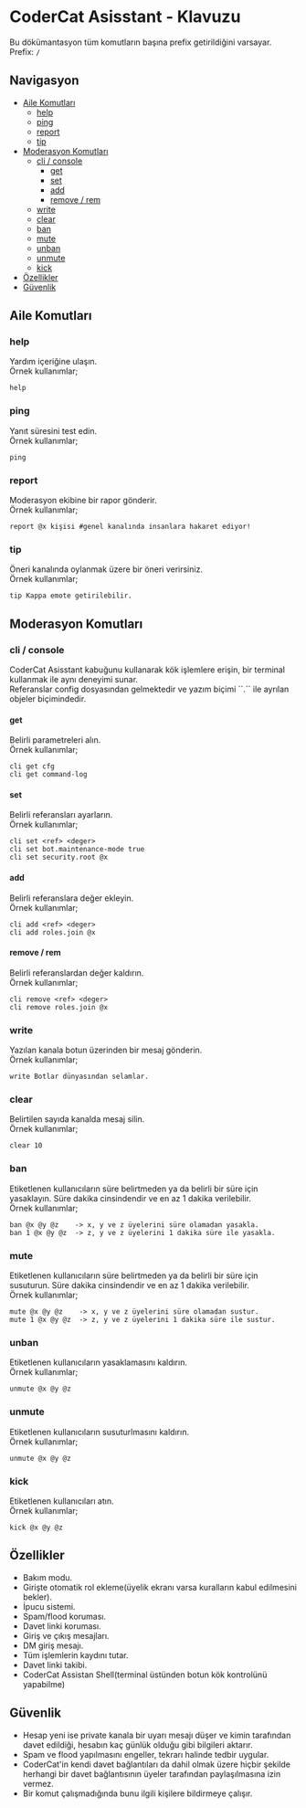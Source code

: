 # CoderCat Asisstant - Klavuzu

Bu dökümantasyon tüm komutların başına prefix getirildiğini varsayar.
<br>
Prefix: ``/``

## Navigasyon
+ [Aile Komutları](#aile_komutlari)
  + [help](#help)
  + [ping](#ping)
  + [report](#report)
  + [tip](#tip)
+ [Moderasyon Komutları](#moderasyon_komutlari)
  + [cli / console](#cli)
    + [get](#cli_get)
    + [set](#cli_set)
    + [add](#cli_add)
    + [remove / rem](#cli_remove)
  + [write](#write)
  + [clear](#clear)
  + [ban](#ban)
  + [mute](#mute)
  + [unban](#unban)
  + [unmute](#unmute)
  + [kick](#kick)
+ [Özellikler](#features)
+ [Güvenlik](#security)

<h2 id="aile_komutlari">Aile Komutları</h2>

<h3 id="help">help</h3>
Yardım içeriğine ulaşın.
<br>
Örnek kullanımlar;

```
help
```

<h3 id="ping">ping</h3>
Yanıt süresini test edin.
<br>
Örnek kullanımlar;

```
ping
```

<h3 id="report">report</h3>
Moderasyon ekibine bir rapor gönderir.
<br>
Örnek kullanımlar;

```
report @x kişisi #genel kanalında insanlara hakaret ediyor!
```

<h3 id="tip">tip</h3>
Öneri kanalında oylanmak üzere bir öneri verirsiniz.
<br>
Örnek kullanımlar;

```
tip Kappa emote getirilebilir.
```

<h2 id="moderasyon_komutlari">Moderasyon Komutları</h2>

<h3 id="cli">cli / console</h3>
CoderCat Asisstant kabuğunu kullanarak kök işlemlere erişin, bir terminal kullanmak ile aynı deneyimi sunar. <br>
Referanslar config dosyasından gelmektedir ve yazım biçimi ``.`` ile ayrılan objeler biçimindedir.

<h4 id="cli_get">get</h4>
Belirli parametreleri alın.

<br>
Örnek kullanımlar;

```
cli get cfg
cli get command-log
```

<h4 id="cli_set">set</h4>
Belirli referansları ayarların.

<br>
Örnek kullanımlar;

```
cli set <ref> <deger>
cli set bot.maintenance-mode true
cli set security.root @x
```

<h4 id="cli_add">add</h4>
Belirli referanslara değer ekleyin.
<br>
Örnek kullanımlar;

```
cli add <ref> <deger>
cli add roles.join @x
```

<h4 id="cli_remove">remove / rem</h4>
Belirli referanslardan değer kaldırın.
<br>
Örnek kullanımlar;

```
cli remove <ref> <deger>
cli remove roles.join @x
```

<h3 id="write">write</h3>
Yazılan kanala botun üzerinden bir mesaj gönderin.
<br>
Örnek kullanımlar;

```
write Botlar dünyasından selamlar.
```

<h3 id="clear">clear</h3>
Belirtilen sayıda kanalda mesaj silin.
<br>
Örnek kullanımlar;

```
clear 10
```

<h3 id="ban">ban</h3>
Etiketlenen kullanıcıların süre belirtmeden ya da belirli bir süre için yasaklayın. Süre dakika cinsindendir ve en az 1 dakika verilebilir.
<br>
Örnek kullanımlar;

```
ban @x @y @z    -> x, y ve z üyelerini süre olamadan yasakla.
ban 1 @x @y @z  -> z, y ve z üyelerini 1 dakika süre ile yasakla.
```

<h3 id="mute">mute</h3>
Etiketlenen kullanıcıların süre belirtmeden ya da belirli bir süre için susuturun. Süre dakika cinsindendir ve en az 1 dakika verilebilir.
<br>
Örnek kullanımlar;

```
mute @x @y @z    -> x, y ve z üyelerini süre olamadan sustur.
mute 1 @x @y @z  -> z, y ve z üyelerini 1 dakika süre ile sustur.
```

<h3 id="unban">unban</h3>
Etiketlenen kullanıcıların yasaklamasını kaldırın.
<br>
Örnek kullanımlar;

```
unmute @x @y @z
```

<h3 id="unmute">unmute</h3>
Etiketlenen kullanıcıların susuturlmasını kaldırın.
<br>
Örnek kullanımlar;

```
unmute @x @y @z
```

<h3 id="kick">kick</h3>
Etiketlenen kullanıcıları atın.
<br>
Örnek kullanımlar;

```
kick @x @y @z
```

<h2 id="features">Özellikler</h2>

+ Bakım modu.
+ Girişte otomatik rol ekleme(üyelik ekranı varsa kuralların kabul edilmesini bekler).
+ İpucu sistemi.
+ Spam/flood koruması.
+ Davet linki koruması.
+ Giriş ve çıkış mesajları.
+ DM giriş mesajı.
+ Tüm işlemlerin kaydını tutar.
+ Davet linki takibi.
+ CoderCat Assistan Shell(terminal üstünden botun kök kontrolünü yapabilme)

<h2 id="security">Güvenlik</h2>

+ Hesap yeni ise private kanala bir uyarı mesajı düşer ve kimin tarafından davet edildiği, hesabın kaç günlük olduğu gibi bilgileri aktarır.
+ Spam ve flood yapılmasını engeller, tekrarı halinde tedbir uygular.
+ CoderCat'in kendi davet bağlantıları da dahil olmak üzere hiçbir şekilde herhangi bir davet bağlantısının üyeler tarafından paylaşılmasına izin vermez.
+ Bir komut çalışmadığında bunu ilgili kişilere bildirmeye çalışır.
